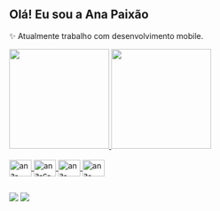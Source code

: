 ## Olá! Eu sou a Ana Paixão
✨ Atualmente trabalho com desenvolvimento mobile.

<div>
  <a href="https://github.com/AnaPaixao">
  <img height="180em" src="https://github-readme-stats.vercel.app/api?username=AnaPaixao&show_icons=true&theme=nord&include_all_commits=true&count_private=true"/>
  <img height="180em" src="https://github-readme-stats.vercel.app/api/top-langs/?username=AnaPaixao&layout=compact&langs_count=7&theme=nord "/>
</div>

<div style="display: inline_block"><br>
  <img align="center" alt="ana-dart" height="30" width="40" src="https://cdn.jsdelivr.net/gh/devicons/devicon/icons/dart/dart-original.svg" />
  <img align="center" alt="ana-c-sharp" height="30" width="40" src="https://cdn.jsdelivr.net/gh/devicons/devicon/icons/csharp/csharp-original.svg" />
  <img align="center" alt="ana-flutter" height="30" width="40" src="https://cdn.jsdelivr.net/gh/devicons/devicon/icons/flutter/flutter-original.svg" />  
  <img align="center" alt="ana-sql-server" height="30" width="40" src="https://cdn.jsdelivr.net/gh/devicons/devicon/icons/microsoftsqlserver/microsoftsqlserver-plain.svg" />  
</div>

##

<div  style="display: inline_block">
  <a href="https://discord.com/channels/@me" target="_blank"><img src="https://img.shields.io/badge/LinkedIn-0077B5?style=for-the-badge&logo=linkedin&logoColor=white"></a>
  <a href="https://www.linkedin.com/in/ana-clara-paixao/" target="_blank"><img src="https://img.shields.io/badge/Discord-7289DA?style=for-the-badge&logo=discord&logoColor=white"></a>
</div>


